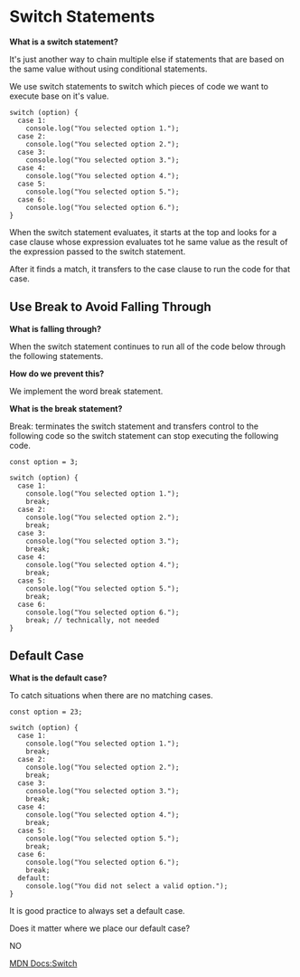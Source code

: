 # Switch Statements

**What is a switch statement?**

It's just another way to chain multiple else if statements that are based on the same value without using conditional statements. 

We use switch statements to switch which pieces of code we want to execute base on it's value.

```
switch (option) {
  case 1:
    console.log("You selected option 1.");
  case 2:
    console.log("You selected option 2.");
  case 3:
    console.log("You selected option 3.");
  case 4:
    console.log("You selected option 4.");
  case 5:
    console.log("You selected option 5.");
  case 6:
    console.log("You selected option 6.");
}   
```

When the switch statement evaluates, it starts at the top and looks for a case clause whose expression evaluates tot he same value as the result of the expression passed to the switch statement. 

After it finds a match, it transfers to the case clause to run the code for that case. 

## Use Break to Avoid Falling Through

**What is falling through?**

When the switch statement continues to run all of the code below through the following statements.

**How do we prevent this?**

We implement the word break statement. 

**What is the break statement?**

Break: terminates the switch statement and transfers control to the following code so the switch statement can stop executing the following code.

```
const option = 3;

switch (option) {
  case 1:
    console.log("You selected option 1.");
    break;
  case 2:
    console.log("You selected option 2.");
    break;
  case 3:
    console.log("You selected option 3.");
    break;
  case 4:
    console.log("You selected option 4.");
    break;
  case 5:
    console.log("You selected option 5.");
    break;
  case 6:
    console.log("You selected option 6.");
    break; // technically, not needed
}
```
## Default Case

**What is the default case?**

To catch situations when there are no matching cases.

```
const option = 23;

switch (option) {
  case 1:
    console.log("You selected option 1.");
    break;
  case 2:
    console.log("You selected option 2.");
    break;
  case 3:
    console.log("You selected option 3.");
    break;
  case 4:
    console.log("You selected option 4.");
    break;
  case 5:
    console.log("You selected option 5.");
    break;
  case 6:
    console.log("You selected option 6.");
    break;
  default:
    console.log("You did not select a valid option.");
}
```

It is good practice to always set a default case. 

Does it matter where we place our default case?

NO

[MDN Docs:Switch](https://developer.mozilla.org/en-US/docs/Web/JavaScript/Reference/Statements/switch)

